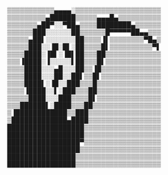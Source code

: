 ▒▒▒▒▒▒▒▒▒▒▒▄▄▄▄░▒▒▒▒▒▒▒▒▒▒▒▒▒▒▒▒▒▒▒▒
▒▒▒▒▒▒▒▒▒▄██████▒▒▒▒▒▄▄▄█▄▒▒▒▒▒▒▒▒▒▒
▒▒▒▒▒▒▒▄██▀░░▀██▄▒▒▒▒████████▄▒▒▒▒▒▒
▒▒▒▒▒▒███░░░░░░██▒▒▒▒▒▒█▀▀▀▀▀██▄▄▒▒▒
▒▒▒▒▒▄██▌░░░░░░░██▒▒▒▒▐▌▒▒▒▒▒▒▒▒▀█▄▒
▒▒▒▒▒███░░▐█░█▌░██▒▒▒▒█▌▒▒▒▒▒▒▒▒▒▒▀▌
▒▒▒▒████░▐█▌░▐█▌██▒▒▒██▒▒▒▒▒▒▒▒▒▒▒▒▒
▒▒▒▐████░▐░░░░░▌██▒▒▒█▌▒▒▒▒▒▒▒▒▒▒▒▒▒
▒▒▒▒████░░░▄█░░░██▒▒▐█▒▒▒▒▒▒▒▒▒▒▒▒▒▒
▒▒▒▒████░░░██░░██▌▒▒█▌▒▒▒▒▒▒▒▒▒▒▒▒▒▒
▒▒▒▒████▌░▐█░░███▒▒▒█▒▒▒▒▒▒▒▒▒▒▒▒▒▒▒
▒▒▒▒▐████░░▌░███▒▒▒██▒▒▒▒▒▒▒▒▒▒▒▒▒▒▒
▒▒▒▒▒████░░░███▒▒▒▒█▌▒▒▒▒▒▒▒▒▒▒▒▒▒▒▒
▒▒▒██████▌░████▒▒▒██▒▒▒▒▒▒▒▒▒▒▒▒▒▒▒▒
▒▐████████████▒▒███▒▒▒▒▒▒▒▒▒▒▒▒▒▒▒▒▒
▒█████████████▄████▒▒▒▒▒▒▒▒▒▒▒▒▒▒▒▒▒
██████████████████▒▒▒▒▒▒▒▒▒▒▒▒▒▒▒▒▒▒
██████████████████▒▒▒▒▒▒▒▒▒▒▒▒▒▒▒▒▒▒
█████████████████▀▒▒▒▒▒▒▒▒▒▒▒▒▒▒▒▒▒▒
█████████████████▒▒▒▒▒▒▒▒▒▒▒▒▒▒▒▒▒▒▒
████████████████▒▒▒▒▒▒▒▒▒▒▒▒▒▒▒▒▒▒▒▒
████████████████▒▒▒▒▒▒▒▒▒▒▒▒▒▒▒▒▒▒▒▒


<!--
**CV211229/CV211229** is a ✨ _special_ ✨ repository because its `README.md` (this file) appears on your GitHub profile.

Here are some ideas to get you started:


-->
